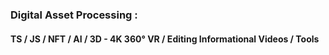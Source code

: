 ### Digital Asset Processing :
#### TS / JS / NFT / AI / 3D - 4K 360° VR / Editing Informational Videos / Tools
